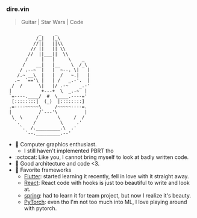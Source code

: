 ### dire.vin
> Guitar | Star Wars | Code
 ```
             _     _
            /_|   |_\
           //||   ||\\
          // ||   || \\
         //  ||___||  \\
        /     |   |     \    _
       /    __|   |__    \  /_\
      / .--~  |   |  ~--. \|   |
     /.~ __\  |   |  /   ~.|   |
    .~  `=='\ |   | /   _.-'.  |
   /  /      \|   |/ .-~    _.-'
  |           +---+  \  _.-~  |
  `=----.____/  #  \____.----='
   [::::::::|  (_)  |::::::::]
  .=----~~~~~\     /~~~~~----=.
  |          /`---'\          |
   \  \     /       \     /  /
    `.     /         \     .'
      `.  /._________.\  .'
        `--._________.--'  
```

- :rabbit2: Computer graphics enthusiast.
  - I still haven't implemented PBRT tho
- :octocat: Like you, I cannot bring myself to look at badly written code.
- :gem: Good architecture and code <3.
- :seedling: Favorite frameworks
  - [Flutter](https://flutter.dev/): started learning it recently, fell in love with it straight away.
  - [React](https://reactjs.org/): React code with hooks is just too beautiful to write and look at.
  - [spring](https://spring.io/projects/spring-boot): had to learn it for team project, but now I realize it's beauty.
  - [PyTorch](https://pytorch.org/): even tho I'm not too much into ML, I love playing around with pytorch.


<!--
- 🔭 I’m currently working on ...
- 🌱 I’m currently learning ...
- 👯 I’m looking to collaborate on ...
- 🤔 I’m looking for help with ...
- 💬 Ask me about ...
- 📫 How to reach me: ...
- 😄 Pronouns: ...
- ⚡ Fun fact: ...
-->
